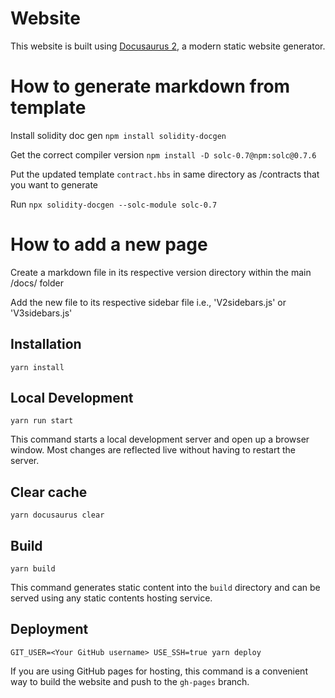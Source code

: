 # Website

This website is built using [Docusaurus 2](https://v2.docusaurus.io/), a modern static website generator.

# How to generate markdown from template

Install solidity doc gen
`npm install solidity-docgen`

Get the correct compiler version
`npm install -D solc-0.7@npm:solc@0.7.6`

Put the updated template `contract.hbs` in same directory as /contracts that you want to generate

Run `npx solidity-docgen --solc-module solc-0.7`

# How to add a new page

Create a markdown file in its respective version directory within the main /docs/ folder

Add the new file to its respective sidebar file i.e., 'V2sidebars.js' or 'V3sidebars.js'


## Installation

```console
yarn install
```

## Local Development

```console
yarn run start
```

This command starts a local development server and open up a browser window. Most changes are reflected live without having to restart the server.

## Clear cache

```console
yarn docusaurus clear
```

## Build

```console
yarn build
```

This command generates static content into the `build` directory and can be served using any static contents hosting service.

## Deployment

```console
GIT_USER=<Your GitHub username> USE_SSH=true yarn deploy
```

If you are using GitHub pages for hosting, this command is a convenient way to build the website and push to the `gh-pages` branch.
